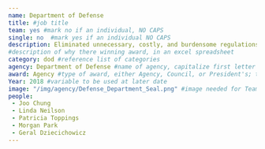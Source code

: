 ```yaml
---
name: Department of Defense
title: #job title
team: yes #mark no if an individual, NO CAPS
single: no  #mark yes if an individual NO CAPS
description: Eliminated unnecessary, costly, and burdensome regulations that impede the DoD’s mission. Their work reduced agency-wide regulations by approximately 25% and has already saved taxpayers $4.3 million.
#description of why there winning award, in an excel spreadsheet
category: dod #reference list of categories
agency: Department of Defense #name of agency, capitalize first letter of each name
award: Agency #type of award, either Agency, Council, or President's; this is case sensitive so make sure to match the options listed exactly. This section generates the format of the card
Year: 2018 #variable to be used at later date
image: "/img/agency/Defense_Department_Seal.png" #image needed for Team award (agency seal) and President's award (headshot); leave empty if and individual Agency award
people:
 - Joo Chung
 - Linda Neilson
 - Patricia Toppings
 - Morgan Park
 - Geral Dziecichowicz
---
```

